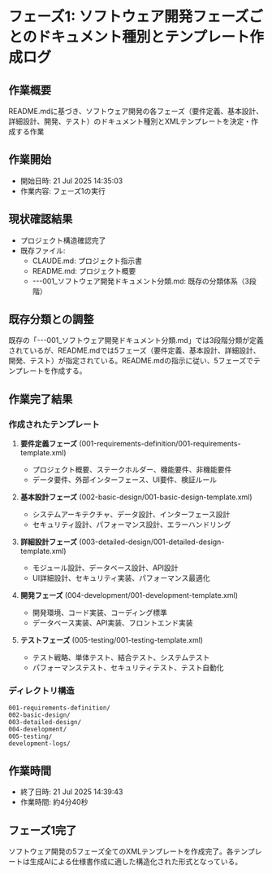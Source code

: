 # フェーズ1: ソフトウェア開発フェーズごとのドキュメント種別とテンプレート作成ログ

## 作業概要
README.mdに基づき、ソフトウェア開発の各フェーズ（要件定義、基本設計、詳細設計、開発、テスト）のドキュメント種別とXMLテンプレートを決定・作成する作業

## 作業開始
- 開始日時: 21 Jul 2025 14:35:03
- 作業内容: フェーズ1の実行

## 現状確認結果
- プロジェクト構造確認完了
- 既存ファイル:
  - CLAUDE.md: プロジェクト指示書
  - README.md: プロジェクト概要
  - ---001_ソフトウェア開発ドキュメント分類.md: 既存の分類体系（3段階）

## 既存分類との調整
既存の「---001_ソフトウェア開発ドキュメント分類.md」では3段階分類が定義されているが、README.mdでは5フェーズ（要件定義、基本設計、詳細設計、開発、テスト）が指定されている。README.mdの指示に従い、5フェーズでテンプレートを作成する。

## 作業完了結果
### 作成されたテンプレート
1. **要件定義フェーズ** (001-requirements-definition/001-requirements-template.xml)
   - プロジェクト概要、ステークホルダー、機能要件、非機能要件
   - データ要件、外部インターフェース、UI要件、検証ルール

2. **基本設計フェーズ** (002-basic-design/001-basic-design-template.xml)
   - システムアーキテクチャ、データ設計、インターフェース設計
   - セキュリティ設計、パフォーマンス設計、エラーハンドリング

3. **詳細設計フェーズ** (003-detailed-design/001-detailed-design-template.xml)
   - モジュール設計、データベース設計、API設計
   - UI詳細設計、セキュリティ実装、パフォーマンス最適化

4. **開発フェーズ** (004-development/001-development-template.xml)
   - 開発環境、コード実装、コーディング標準
   - データベース実装、API実装、フロントエンド実装

5. **テストフェーズ** (005-testing/001-testing-template.xml)
   - テスト戦略、単体テスト、結合テスト、システムテスト
   - パフォーマンステスト、セキュリティテスト、テスト自動化

### ディレクトリ構造
```
001-requirements-definition/
002-basic-design/
003-detailed-design/
004-development/
005-testing/
development-logs/
```

## 作業時間
- 終了日時: 21 Jul 2025 14:39:43
- 作業時間: 約4分40秒

## フェーズ1完了
ソフトウェア開発の5フェーズ全てのXMLテンプレートを作成完了。各テンプレートは生成AIによる仕様書作成に適した構造化された形式となっている。